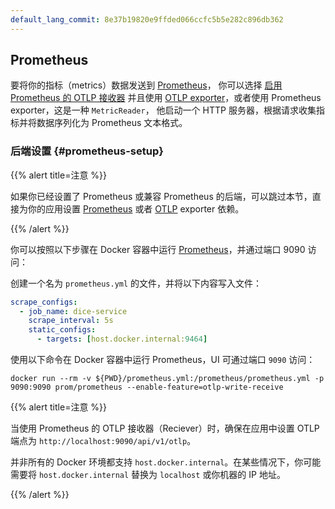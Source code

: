 ```yaml
---
default_lang_commit: 8e37b19820e9ffded066ccfc5b5e282c896db362
---
```


## Prometheus

要将你的指标（metrics）数据发送到 [Prometheus](https://prometheus.io/)，
你可以选择
[启用 Prometheus 的 OTLP 接收器](https://prometheus.io/docs/prometheus/2.55/feature_flags/#otlp-receiver)
并且使用 [OTLP exporter](#otlp)，或者使用 Prometheus exporter，这是一种 `MetricReader`，
他启动一个 HTTP 服务器，根据请求收集指标并将数据序列化为 Prometheus 文本格式。

### 后端设置 {#prometheus-setup}

{{% alert title=注意 %}}

如果你已经设置了 Prometheus 或兼容 Prometheus 的后端，可以跳过本节，直接为你的应用设置 [Prometheus](#prometheus-dependencies) 或者
[OTLP](#otlp-dependencies) exporter 依赖。

{{% /alert %}}

你可以按照以下步骤在 Docker 容器中运行 [Prometheus](https://prometheus.io)，并通过端口 9090 访问：

创建一个名为 `prometheus.yml` 的文件，并将以下内容写入文件：

```yaml
scrape_configs:
  - job_name: dice-service
    scrape_interval: 5s
    static_configs:
      - targets: [host.docker.internal:9464]
```

使用以下命令在 Docker 容器中运行 Prometheus，UI 可通过端口 `9090` 访问：

```shell
docker run --rm -v ${PWD}/prometheus.yml:/prometheus/prometheus.yml -p 9090:9090 prom/prometheus --enable-feature=otlp-write-receive
```

{{% alert title=注意 %}}

当使用 Prometheus 的 OTLP 接收器（Reciever）时，确保在应用中设置 OTLP 端点为
`http://localhost:9090/api/v1/otlp`。

并非所有的 Docker 环境都支持 `host.docker.internal`。在某些情况下，你可能需要将 `host.docker.internal` 替换为 `localhost` 或你机器的 IP 地址。

{{% /alert %}}
